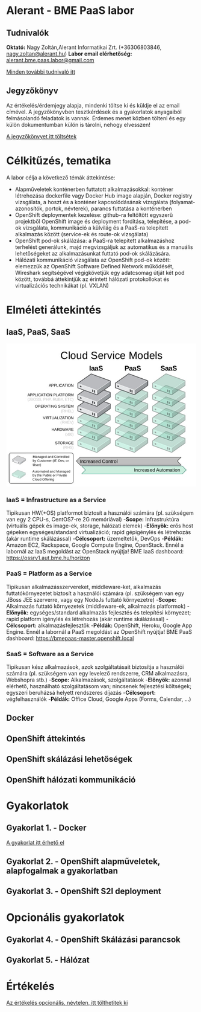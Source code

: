 # Alerant - BME PaaS labor
## Tudnivalók
**Oktató:** Nagy Zoltán,Alerant Informatikai Zrt. (+36306803846, nagy.zoltan@alerant.hu)
**Labor email elérhetőség:** alerant.bme.paas.labor@gmail.com

[Minden további tudnivaló itt](Tudnivalok.md)

## Jegyzőkönyv
Az értékelés/érdemjegy alapja, mindenki töltse ki és küldje el az email címével.
A jegyzőkönyvben tesztkérdések és a gyakorlatok anyagaiból felmásolandó feladatok is vannak. Érdemes menet közben tölteni és egy külön dokumentumban külön is tárolni, nehogy elvesszen!
 
[A jegyzőkönvyet itt töltsétek](https://goo.gl/forms/rKN2WAWNCjxpBulS2)

# Célkitűzés, tematika
A labor célja a következő témák áttekintése:
- Alapműveletek konténerben futtatott alkalmazásokkal: konténer létrehozása dockerfile vagy Docker Hub image alapján, Docker registry vizsgálata,  a hoszt és a konténer kapcsolódásának vizsgálata (folyamat-azonosítók, portok, névterek), parancs futtatása a konténerben
- OpenShift deploymentek kezelése: github-ra feltöltött egyszerű projektből OpenShift image és deployment fordítása, telepítése, a pod-ok vizsgálata, kommunikáció a külvilág és a PaaS-ra telepített alkalmazás között (service-ek és route-ok vizsgálata)
- OpenShift pod-ok skálázása: a PaaS-ra telepített alkalmazáshoz terhelést generálunk, majd megvizsgáljuk az automatikus és a manuális lehetőségeket az alkalmazásunkat futtató pod-ok skálázására.
- Hálózati kommunikáció vizsgálata az OpenShift pod-ok között: elemezzük az OpenShift Software Defined Network működését, Wireshark segítségével végigkövetjük egy adatcsomag útját két pod között, továbbá áttekintjük az érintett hálózati protokollokat és virtualizációs technikákat (pl. VXLAN)

# Elméleti áttekintés
## IaaS, PaaS, SaaS
![XaaS](common/images/xaas.jpg)
### IaaS = Infrastructure as a Service
Tipikusan HW(+OS) platformot biztosít a használói számára (pl. szükségem van egy 2 CPU-s, CentOS7-re 2G memóriával)
-**Scope:** Infrastruktúra (virtuális gépek és image-ek, storage, hálózati elemek)
-**Előnyök:** erős host gépeken egységes/standard virtualizáció; rapid gépigénylés és létrehozás (akár runtime skálázással)
-**Célcsoport:** üzemeltetők, DevOps
-**Példák:** Amazon EC2, Rackspace, Google Compute Engine, OpenStack. Ennél a labornál az IaaS megoldást az OpenStack nyújtja!
BME IaaS dashboard: https://ossrv1.aut.bme.hu/horizon
### PaaS = Platform as a Service
Tipikusan alkalmazásszervereket, middleware-ket, alkalmazás futtatókörnyezetet biztosít a használói számára (pl. szükségem van egy JBoss JEE szerverre, vagy egy NodeJs futtató környezetre)
-**Scope:** Alkalmazás futtató környezetek (middleware-ek, alkalmazás platformok)
-**Előnyök:** egységes/standard alkalmazás fejlesztés és telepítési környezet; rapid platform igénylés és létrehozás (akár runtime skálázással)
-**Célcsoport:** alkalmazásfejlesztők
-**Példák:** OpenShift, Heroku, Google App Engine. Ennél a labornál a PaaS megoldást az OpenShift nyújtja!
BME PaaS dashboard: https://bmepaas-master.openshift.local
### SaaS = Software as a Service
Tipikusan kész alkalmazások, azok szolgáltatásait biztosítja a használói számára (pl. szükségem van egy levelező rendszerre, CRM alkalmazásra, Webshopra stb.)
-**Scope:** Alkalmazások, szolgáltatások
-**Előnyök:** azonnal elérhető, használható szolgáltatásom van; nincsenek fejlesztési költségek; egyszeri beruházsá helyett rendszeres díjazás
-**Célcsoport:** végfelhasználók
-**Példák:** Office Cloud, Google Apps (Forms, Calendar, ...)





## Docker
## OpenShift áttekintés

## OpenShift skálázási lehetőségek
## OpenShift hálózati kommunikáció

# Gyakorlatok
## Gyakorlat 1. - Docker
[A gyakorlat itt érhető el](Gyakorlat1.md)
## Gyakorlat 2. - OpenShift alapműveletek, alapfogalmak a gyakorlatban
## Gyakorlat 3. - OpenShift S2I deployment

# Opcionális gyakorlatok
## Gyakorlat 4. - OpenShift Skálázási parancsok
## Gyakorlat 5. - Hálózat

# Értékelés
[Az értékelés opcionális, névtelen, itt tölthetitek ki](https://goo.gl/forms/rKN2WAWNCjxpBulS2)
